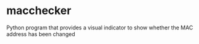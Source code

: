 # macchecker
Python program that provides a visual indicator to show whether the MAC address has been changed
